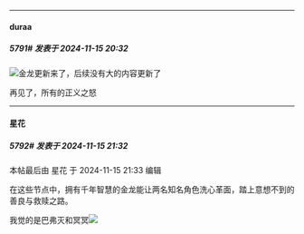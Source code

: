 ﻿
*****

####  duraa  
##### 5791#       发表于 2024-11-15 20:32

<img src="https://static.saraba1st.com/image/smiley/face2017/009.gif" referrerpolicy="no-referrer">金龙更新来了，后续没有大的内容更新了

再见了，所有的正义之怒


*****

####  星花  
##### 5792#       发表于 2024-11-15 21:32

 本帖最后由 星花 于 2024-11-15 21:33 编辑 

在这些节点中，拥有千年智慧的金龙能让两名知名角色洗心革面，踏上意想不到的善良与救赎之路。

我觉的是巴弗灭和冥冥<img src="https://static.saraba1st.com/image/smiley/face2017/125.png" referrerpolicy="no-referrer">

